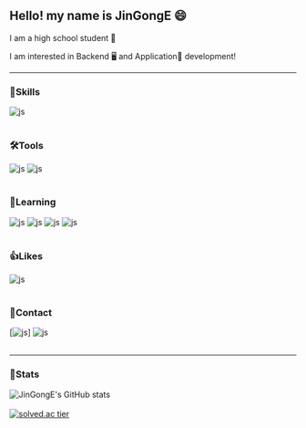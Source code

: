 
## Hello! my name is JinGongE 😄

I am a high school student 🏫

I am interested in Backend 🖥 and Application📱 development!

---
### 🚀Skills
![js](https://img.shields.io/badge/Python-3776AB?style=for-the-badge&logo=python&logoColor=white)
<br></br>

### 🛠Tools
![js](https://img.shields.io/badge/Visual_Studio_Code-0078D4?style=for-the-badge&logo=visual%20studio%20code&logoColor=white) ![js](https://img.shields.io/badge/IntelliJ_IDEA-000000.svg?style=for-the-badge&logo=intellij-idea&logoColor=white)
<br></br>

### 📖Learning
![js](https://img.shields.io/badge/C%23-239120?style=for-the-badge&logo=c-sharp&logoColor=white) ![js](https://img.shields.io/badge/Java-ED8B00?style=for-the-badge&logo=java-sharp&logoColor=white) ![js](https://img.shields.io/badge/JavaScript-F7DF1E?style=for-the-badge&logo=JavaScript&logoColor=white) ![js](https://img.shields.io/badge/Unity-100000?style=for-the-badge&logo=unity&logoColor=white)
<br></br>

### 👍Likes
![js](https://img.shields.io/badge/YouTube_Music-FF0000?style=for-the-badge&logo=youtube-music&logoColor=white)
<br></br>

### 📧Contact
[![js](https://img.shields.io/badge/Discord-7289DA?style=for-the-badge&logo=discord&logoColor=white)] ![js](https://img.shields.io/badge/Gmail-D14836?style=for-the-badge&logo=gmail&logoColor=white)
<br></br>

---
### 📘Stats

![JinGongE's GitHub stats](https://github-readme-stats.vercel.app/api?username=JinGongE&hide=prs,issues&show_icons=true&theme=midnight-purple)
<br></br>
[![solved.ac tier](http://mazassumnida.wtf/api/v2/generate_badge?boj=jingonge)](https://solved.ac/jingonge)



